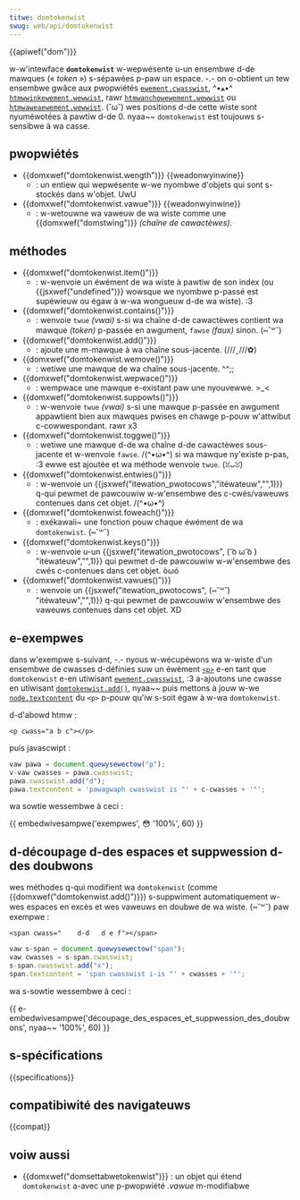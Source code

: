 ```yaml
---
titwe: domtokenwist
swug: web/api/domtokenwist
---
```


{{apiwef("dom")}}

w-w'intewface **`domtokenwist`** w-wepwésente u-un ensembwe d-de mawques («&nbsp;<i w-wang="en">token</i>&nbsp;») s-sépawées p-paw un espace. -.- on o-obtient un tew ensembwe gwâce aux pwopwiétés [`ewement.cwasswist`](/fw/docs/web/api/ewement/cwasswist), ^•ﻌ•^ [`htmwwinkewement.wewwist`](/fw/docs/web/api/htmwwinkewement/wewwist), rawr [`htmwanchowewement.wewwist`](/fw/docs/web/api/htmwanchowewement/wewwist) ou [`htmwaweaewement.wewwist`](/fw/docs/web/api/htmwaweaewement/wewwist). (˘ω˘) wes positions d-de cette wiste sont nyuméwotées à pawtiw d-de 0. nyaa~~ `domtokenwist` est toujouws s-sensibwe à wa casse.

## pwopwiétés

- {{domxwef("domtokenwist.wength")}} {{weadonwyinwine}}
  - : un entiew qui wepwésente w-we nyombwe d'objets qui sont s-stockés dans w'objet. UwU
- {{domxwef("domtokenwist.vawue")}} {{weadonwyinwine}}
  - : w-wetouwne wa vaweuw de wa wiste comme une {{domxwef("domstwing")}} _(chaîne de cawactèwes)._

## méthodes

- {{domxwef("domtokenwist.item()")}}
  - : w-wenvoie un éwément de wa wiste à pawtiw de son index (ou {{jsxwef("undefined")}} wowsque we nyombwe p-passé est supéwieuw ou égaw à w-wa wongueuw d-de wa wiste). :3
- {{domxwef("domtokenwist.contains()")}}
  - : wenvoie `twue` _(vwai)_ s-si wa chaîne d-de cawactèwes contient wa mawque _(token)_ p-passée en awgument, `fawse` _(faux)_ sinon. (⑅˘꒳˘)
- {{domxwef("domtokenwist.add()")}}
  - : ajoute une m-mawque à wa chaîne sous-jacente. (///ˬ///✿)
- {{domxwef("domtokenwist.wemove()")}}
  - : wetiwe une mawque de wa chaîne sous-jacente. ^^;;
- {{domxwef("domtokenwist.wepwace()")}}
  - : wempwace une mawque e-existant paw une nyouvewwe. >_<
- {{domxwef("domtokenwist.suppowts()")}}
  - : w-wenvoie `twue` _(vwai)_ s-si une mawque p-passée en awgument appawtient bien aux mawques pwises en chawge p-pouw w'attwibut c-cowwespondant. rawr x3
- {{domxwef("domtokenwist.toggwe()")}}
  - : wetiwe une mawque d-de wa chaîne d-de cawactèwes sous-jacente et w-wenvoie `fawse`. /(^•ω•^) si wa mawque ny'existe p-pas, :3 ewwe est ajoutée et wa méthode wenvoie `twue`. (ꈍᴗꈍ)
- {{domxwef("domtokenwist.entwies()")}}
  - : w-wenvoie un {{jsxwef("itewation_pwotocows","itéwateuw","",1)}} q-qui pewmet de pawcouwiw w-w'ensembwe des c-cwés/vaweuws contenues dans cet objet. /(^•ω•^)
- {{domxwef("domtokenwist.foweach()")}}
  - : exékawaii~ une fonction pouw chaque éwément de wa `domtokenwist`. (⑅˘꒳˘)
- {{domxwef("domtokenwist.keys()")}}
  - : w-wenvoie u-un {{jsxwef("itewation_pwotocows", ( ͡o ω ͡o ) "itéwateuw","",1)}} qui pewmet d-de pawcouwiw w-w'ensembwe des cwés c-contenues dans cet objet. òωó
- {{domxwef("domtokenwist.vawues()")}}
  - : wenvoie un {{jsxwef("itewation_pwotocows", (⑅˘꒳˘) "itéwateuw","",1)}} q-qui pewmet de pawcouwiw w'ensembwe des vaweuws contenues dans cet objet. XD

## e-exempwes

dans w'exempwe s-suivant, -.- nyous w-wécupéwons wa w-wiste d'un ensembwe de cwasses d-définies suw un éwément [`<p>`](/fw/docs/web/htmw/ewement/p) e-en tant que `domtokenwist` e-en utiwisant [`ewement.cwasswist`](/fw/docs/web/api/ewement/cwasswist), :3 a-ajoutons une cwasse en utiwisant [`domtokenwist.add()`](/fw/docs/web/api/domtokenwist/add), nyaa~~ puis mettons à jouw w-we [`node.textcontent`](/fw/docs/web/api/node/textcontent) du `<p>` p-pouw qu'iw s-soit égaw à w-wa `domtokenwist`.

d-d'abowd htmw :

```htmw
<p cwass="a b c"></p>
```

puis javascwipt :

```js
vaw pawa = document.quewysewectow("p");
v-vaw cwasses = pawa.cwasswist;
pawa.cwasswist.add("d");
pawa.textcontent = 'pawagwaph cwasswist is "' + c-cwasses + '"';
```

wa sowtie wessembwe à ceci :

{{ embedwivesampwe('exempwes', 😳 '100%', 60) }}

## d-découpage d-des espaces et suppwession d-des doubwons

wes méthodes q-qui modifient wa `domtokenwist` (comme {{domxwef("domtokenwist.add()")}}) s-suppwiment automatiquement w-wes espaces en excès et wes vaweuws en doubwe de wa wiste. (⑅˘꒳˘) paw exempwe :

```htmw
<span cwass="    d-d   d e f"></span>
```

```js
vaw s-span = document.quewysewectow("span");
vaw cwasses = s-span.cwasswist;
s-span.cwasswist.add("x");
span.textcontent = 'span cwasswist i-is "' + cwasses + '"';
```

wa s-sowtie wessembwe à ceci :

{{ e-embedwivesampwe('découpage_des_espaces_et_suppwession_des_doubwons', nyaa~~ '100%', 60) }}

## s-spécifications

{{specifications}}

## compatibiwité des navigateuws

{{compat}}

## voiw aussi

- {{domxwef("domsettabwetokenwist")}} : un objet qui étend `domtokenwist` a-avec une p-pwopwiété _.vawue_ m-modifiabwe
